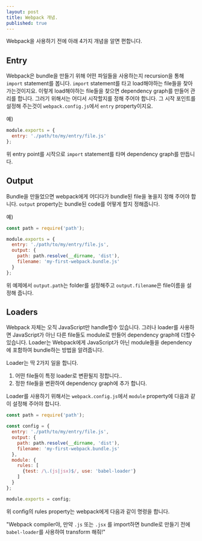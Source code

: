 ```yaml
---
layout: post
title: Webpack 개념.
published: true
---
```


Webpack을 사용하기 전에 아래 4가지 개념을 알면 편합니다.


## Entry
Webpack은 bundle을 만들기 위해 어떤 파일들을 사용하는지 recursion을 통해 `import` statement를 봅니다. `import` statement를 타고 load해야하는 file들을 찾아 가는것이지요. 이렇게 load해야하는 file들을 찾으면 dependency graph를 만들어 관리를 합니다. 그러기 위해서는 어디서 시작할지를 정해 주어야 합니다. 그 시작 포인트를 설정해 주는것이 `webpack.config.js`에서 `entry` property이지요.

예)

```js
module.exports = {
  entry: './path/to/my/entry/file.js'
};
```

위 entry point를 시작으로 `import` statement를 타며 dependency graph를 만듭니다.


## Output
Bundle을 만들었으면 webpack에게 어디다가 bundle된 file을 놓을지 정해 주어야 합니다.
`output` property는 bundle된 code를 어떻게 할지 정해줍니다.

예)

```js
const path = require('path');

module.exports = {
  entry: './path/to/my/entry/file.js',
  output: {
    path: path.resolve(__dirname, 'dist'),
    filename: 'my-first-webpack.bundle.js'
  }
};
```

위 예제에서 `output.path`는 folder를 설정해주고 `output.filename`은 file이름을 설정해 줍니다.

## Loaders
Webpack 자체는 오직 JavaScript만 handle할수 있습니다. 그러나 loader를 사용하면 JavaScript가 아닌 다른 file들도 module로 만들어 dependency graph에 더할수 있습니다.
Loader는 Webpack에게 JavaScript가 아닌 module들을 dependency에 포함하여 bundle하는 방법을 알려줍니다.

Loader는 딱 2가지 일을 합니다.

1. 어떤 file들이 특정 loader로 변환될지 정합니다..
2. 정한 file들을 변환하여 dependency graph에 추가 합니다.

Loader를 사용하기 위해서는 `webpack.config.js`에서 `module` property에 다음과 같이 설정해 주어야 합니다.

```js
const path = require('path');

const config = {
  entry: './path/to/my/entry/file.js',
  output: {
    path: path.resolve(__dirname, 'dist'),
    filename: 'my-first-webpack.bundle.js'
  },
  module: {
    rules: [
      {test: /\.(js|jsx)$/, use: 'babel-loader'}
    ]
  }
};

module.exports = config;
```

위 config의 rules property는 webpack에게 다음과 같이 명령을 합니다.

"Webpack compiler야, 만약 `.js` 또는 `.jsx` 를 import하면 bundle로 만들기 전에 `babel-loader`를 사용하여 transform 해줘!"



